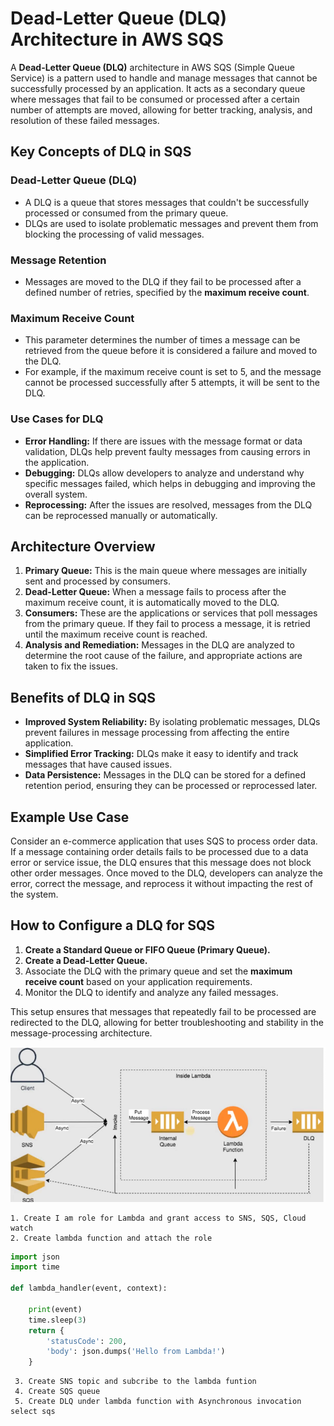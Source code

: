 # Dead-Letter Queue (DLQ) Architecture in AWS SQS

A **Dead-Letter Queue (DLQ)** architecture in AWS SQS (Simple Queue Service) is a pattern used to handle and manage messages that cannot be successfully processed by an application. It acts as a secondary queue where messages that fail to be consumed or processed after a certain number of attempts are moved, allowing for better tracking, analysis, and resolution of these failed messages.

## Key Concepts of DLQ in SQS

### Dead-Letter Queue (DLQ)
- A DLQ is a queue that stores messages that couldn't be successfully processed or consumed from the primary queue.
- DLQs are used to isolate problematic messages and prevent them from blocking the processing of valid messages.

### Message Retention
- Messages are moved to the DLQ if they fail to be processed after a defined number of retries, specified by the **maximum receive count**.

### Maximum Receive Count
- This parameter determines the number of times a message can be retrieved from the queue before it is considered a failure and moved to the DLQ.
- For example, if the maximum receive count is set to 5, and the message cannot be processed successfully after 5 attempts, it will be sent to the DLQ.

### Use Cases for DLQ
- **Error Handling:** If there are issues with the message format or data validation, DLQs help prevent faulty messages from causing errors in the application.
- **Debugging:** DLQs allow developers to analyze and understand why specific messages failed, which helps in debugging and improving the overall system.
- **Reprocessing:** After the issues are resolved, messages from the DLQ can be reprocessed manually or automatically.

## Architecture Overview

1. **Primary Queue:** This is the main queue where messages are initially sent and processed by consumers.
2. **Dead-Letter Queue:** When a message fails to process after the maximum receive count, it is automatically moved to the DLQ.
3. **Consumers:** These are the applications or services that poll messages from the primary queue. If they fail to process a message, it is retried until the maximum receive count is reached.
4. **Analysis and Remediation:** Messages in the DLQ are analyzed to determine the root cause of the failure, and appropriate actions are taken to fix the issues.

## Benefits of DLQ in SQS

- **Improved System Reliability:** By isolating problematic messages, DLQs prevent failures in message processing from affecting the entire application.
- **Simplified Error Tracking:** DLQs make it easy to identify and track messages that have caused issues.
- **Data Persistence:** Messages in the DLQ can be stored for a defined retention period, ensuring they can be processed or reprocessed later.

## Example Use Case

Consider an e-commerce application that uses SQS to process order data. If a message containing order details fails to be processed due to a data error or service issue, the DLQ ensures that this message does not block other order messages. Once moved to the DLQ, developers can analyze the error, correct the message, and reprocess it without impacting the rest of the system.

## How to Configure a DLQ for SQS

1. **Create a Standard Queue or FIFO Queue (Primary Queue).**
2. **Create a Dead-Letter Queue.**
3. Associate the DLQ with the primary queue and set the **maximum receive count** based on your application requirements.
4. Monitor the DLQ to identify and analyze any failed messages.

This setup ensures that messages that repeatedly fail to be processed are redirected to the DLQ, allowing for better troubleshooting and stability in the message-processing architecture.

![alt text](<Screenshot from 2024-10-09 14-39-17.png>)

```
1. Create I am role for Lambda and grant access to SNS, SQS, Cloud watch
2. Create lambda function and attach the role
```
```python
import json
import time

def lambda_handler(event, context):

    print(event)
    time.sleep(3)
    return {
        'statusCode': 200,
        'body': json.dumps('Hello from Lambda!')
    }
```
```
 3. Create SNS topic and subcribe to the lambda funtion
 4. Create SQS queue
 5. Create DLQ under lambda function with Asynchronous invocation select sqs
 ```
